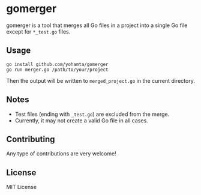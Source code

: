 # gomerger

gomerger is a tool that merges all Go files in a project into a single Go file except for `*_test.go` files.

## Usage

```
go install github.com/yohamta/gomerger
go run merger.go /path/to/your/project
```

Then the output will be written to `merged_project.go` in the current directory.

## Notes

-   Test files (ending with `_test.go`) are excluded from the merge.
-   Currently, it may not create a valid Go file in all cases.

## Contributing

Any type of contributions are very welcome!

## License

MIT License
